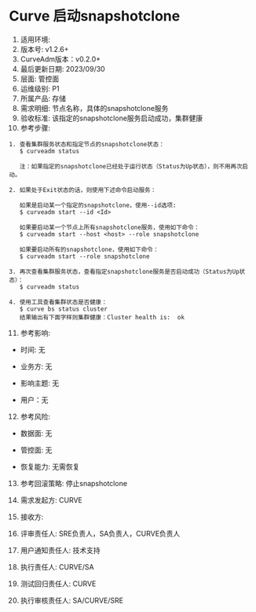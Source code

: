 # Curve 启动snapshotclone

1. 适用环境:
2. 版本号: v1.2.6+
3. CurveAdm版本：v0.2.0+
4. 最后更新日期: 2023/09/30
5. 层面: 管控面
6. 运维级别: P1
7. 所属产品: 存储
8. 需求明细: 节点名称，具体的snapshotclone服务
9. 验收标准: 该指定的snapshotclone服务启动成功，集群健康
10. 参考步骤:

```plaintext
1. 查看集群服务状态和指定节点的snapshotclone状态：
   $ curveadm status
   
   注：如果指定的snapshotclone已经处于运行状态（Status为Up状态），则不用再次启动。
   
2. 如果处于Exit状态的话，则使用下述命令启动服务：

   如果是启动某一个指定的snapshotclone，使用--id选项:
   $ curveadm start --id <Id>
   
   如果要启动某一个节点上所有snapshotclone服务，使用如下命令：
   $ curveadm start --host <host> --role snapshotclone
   
   如果要启动所有的snapshotclone，使用如下命令：
   $ curveadm start --role snapshotclone
   
3. 再次查看集群服务状态，查看指定snapshotclone服务是否启动成功（Status为Up状态）：
   $ curveadm status
   
4. 使用工具查看集群状态是否健康：
   $ curve bs status cluster
   结果输出有下面字样则集群健康：Cluster health is:  ok
```

11. 参考影响:

* 时间: 无

* 业务方: 无

* 影响主题: 无

* 用户：无

12. 参考风险:

* 数据面: 无

* 管控面: 无

* 恢复能力: 无需恢复

13. 参考回滚策略: 停止snapshotclone

14. 需求发起方: CURVE

15. 接收方:

16. 评审责任人: SRE负责人，SA负责人，CURVE负责人

17. 用户通知责任人: 技术支持

18. 执行责任人: CURVE/SA

19. 测试回归责任人: CURVE

20. 执行审核责任人: SA/CURVE/SRE